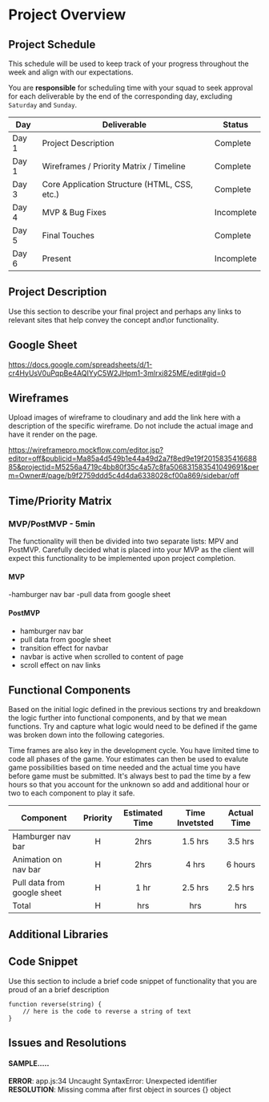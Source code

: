 # Project Overview

## Project Schedule

This schedule will be used to keep track of your progress throughout the week and align with our expectations.  

You are **responsible** for scheduling time with your squad to seek approval for each deliverable by the end of the corresponding day, excluding `Saturday` and `Sunday`.

|  Day | Deliverable | Status
|---|---| ---|
|Day 1| Project Description | Complete
|Day 1| Wireframes / Priority Matrix / Timeline | Complete
|Day 3| Core Application Structure (HTML, CSS, etc.) | Complete
|Day 4| MVP & Bug Fixes | Incomplete
|Day 5| Final Touches | Complete
|Day 6| Present | Incomplete


## Project Description

Use this section to describe your final project and perhaps any links to relevant sites that help convey the concept and\or functionality.

## Google Sheet

https://docs.google.com/spreadsheets/d/1-cr4HyUsV0uPqpBe4AQIYyC5W2JHpm1-3mlrxi825ME/edit#gid=0

## Wireframes

Upload images of wireframe to cloudinary and add the link here with a description of the specific wireframe. Do not include the actual image and have it render on the page.  

https://wireframepro.mockflow.com/editor.jsp?editor=off&publicid=Ma85a4d549b1e44a49d2a7f8ed9e19f201583541668885&projectid=M5256a4719c4bb80f35c4a57c8fa506831583541049691&perm=Owner#/page/b9f2759ddd5c4d4da6338028cf00a869/sidebar/off

## Time/Priority Matrix 



### MVP/PostMVP - 5min

The functionality will then be divided into two separate lists: MPV and PostMVP.  Carefully decided what is placed into your MVP as the client will expect this functionality to be implemented upon project completion.  

#### MVP

-hamburger nav bar
-pull data from google sheet


#### PostMVP 
- hamburger nav bar
- pull data from google sheet
- transition effect for navbar
- navbar is active when scrolled to content of page
- scroll effect on nav links


## Functional Components

Based on the initial logic defined in the previous sections try and breakdown the logic further into functional components, and by that we mean functions.  Try and capture what logic would need to be defined if the game was broken down into the following categories.

Time frames are also key in the development cycle.  You have limited time to code all phases of the game.  Your estimates can then be used to evalute game possibilities based on time needed and the actual time you have before game must be submitted. It's always best to pad the time by a few hours so that you account for the unknown so add and additional hour or two to each component to play it safe.

| Component | Priority | Estimated Time | Time Invetsted | Actual Time |
| --- | :---: |  :---: | :---: | :---: |
| Hamburger nav bar | H | 2hrs | 1.5 hrs | 3.5 hrs |
| Animation on nav bar | H | 2hrs | 4 hrs | 6 hours |
| Pull data from google sheet| H | 1 hr | 2.5 hrs | 2.5 hrs | 
| Total | H | hrs| hrs | hrs |

## Additional Libraries


## Code Snippet

Use this section to include a brief code snippet of functionality that you are proud of an a brief description  

```
function reverse(string) {
	// here is the code to reverse a string of text
}
```

## Issues and Resolutions


#### SAMPLE.....
**ERROR**: app.js:34 Uncaught SyntaxError: Unexpected identifier                                
**RESOLUTION**: Missing comma after first object in sources {} object
